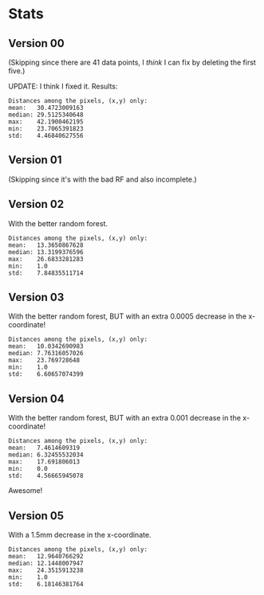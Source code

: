 # Stats

## Version 00

(Skipping since there are 41 data points, I _think_ I can fix by deleting the first five.)

UPDATE: I think I fixed it. Results:

```
Distances among the pixels, (x,y) only:
mean:   30.4723009163
median: 29.5125340648
max:    42.1900462195
min:    23.7065391823
std:    4.46840627556
```


## Version 01

(Skipping since it's with the bad RF and also incomplete.)



## Version 02

With the better random forest.

```
Distances among the pixels, (x,y) only:
mean:   13.3650867628
median: 13.3199376596
max:    26.6833281283
min:    1.0
std:    7.84835511714
```


## Version 03

With the better random forest, BUT with an extra 0.0005 decrease in the x-coordinate!

```
Distances among the pixels, (x,y) only:
mean:   10.0342690983
median: 7.76316057026
max:    23.769728648
min:    1.0
std:    6.60657074399
```

## Version 04

With the better random forest, BUT with an extra 0.001 decrease in the x-coordinate!

```
Distances among the pixels, (x,y) only:
mean:   7.4614609319
median: 6.32455532034
max:    17.691806013
min:    0.0
std:    4.56665945078
```

Awesome!


## Version 05

With a 1.5mm decrease in the x-coordinate.

```
Distances among the pixels, (x,y) only:
mean:   12.9640766292
median: 12.1448007947
max:    24.3515913238
min:    1.0
std:    6.18146381764
```

